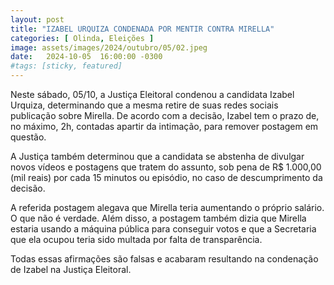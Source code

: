 ```yaml
---
layout: post
title: "IZABEL URQUIZA CONDENADA POR MENTIR CONTRA MIRELLA"
categories: [ Olinda, Eleições ]
image: assets/images/2024/outubro/05/02.jpeg
date:   2024-10-05  16:00:00 -0300
#tags: [sticky, featured]
---
```

Neste sábado, 05/10, a Justiça Eleitoral condenou a candidata Izabel Urquiza, determinando que a mesma retire de suas redes sociais publicação sobre Mirella. De acordo com a decisão, Izabel tem o prazo de, no máximo, 2h, contadas apartir da intimação, para remover postagem em questão.

A Justiça também determinou que a candidata se abstenha de divulgar novos vídeos e postagens que tratem do assunto, sob pena de R$ 1.000,00 (mil reais) por cada 15 minutos ou episódio, no caso de descumprimento da decisão.

A referida postagem alegava que Mirella teria aumentando o próprio salário. O que não é verdade. Além disso, a postagem também dizia que Mirella estaria usando a máquina pública para conseguir votos e que a Secretaria que ela ocupou teria sido multada por falta de transparência.

Todas essas afirmações são falsas e acabaram resultando na condenação de Izabel na Justiça Eleitoral.
